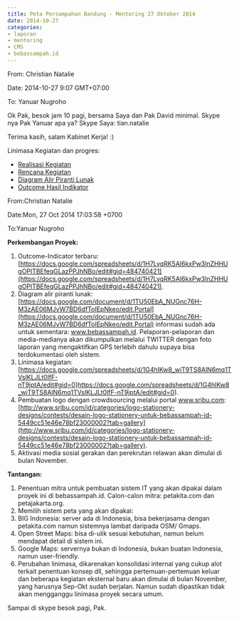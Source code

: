 ```yaml
---
title: Peta Persampahan Bandung - Mentoring 27 Oktober 2014
date: 2014-10-27
categories:
- laporan
- mentoring
- CMS
- bebassampah.id
---
```


From: Christian Natalie 

Date: 2014-10-27 9:07 GMT+07:00 

To: Yanuar Nugroho

Ok Pak, besok jam 10 pagi, bersama Saya dan Pak David minimal. Skype nya Pak Yanuar apa ya? Skype Saya: tian.natalie

Terima kasih, salam Kabinet Kerja! :)


Linimasa Kegiatan dan progres:

* [Realisasi Kegiatan](http://www.ciptamedia.org/wiki/Berkas:Oktober_27_2014_CMS_Mentoring_Christian_Natalie.pdf#file)
* [Rencana Kegiatan](http://www.ciptamedia.org/wiki/Berkas:Oktober_27_2014_CMS_Mentoring_Christian_Natalie_2.pdf)
* [Diagram Alir Piranti Lunak](http://www.ciptamedia.org/wiki/Berkas:Oktober_27_2014_CMS_Mentoring_Christian_Natalie_4.pdf)
* [Outcome Hasil Indikator](http://www.ciptamedia.org/wiki/Berkas:Oktober_27_2014_CMS_Mentoring_Christian_Natalie_5.pdf)

From:Christian Natalie 

Date:Mon, 27 Oct 2014 17:03:58 +0700 

To:Yanuar Nugroho

**Perkembangan Proyek:**

1. Outcome-Indicator terbaru: [https://docs.google.com/spreadsheets/d/1H7LyqRK5Al6kxPw3lnZHHUgOPlTBEfeqGLazPPJhNBo/edit#gid=484740421](https://docs.google.com/spreadsheets/d/1H7LyqRK5Al6kxPw3lnZHHUgOPlTBEfeqGLazPPJhNBo/edit#gid=484740421).
2. Diagram alir piranti lunak: [https://docs.google.com/document/d/1TU50EbA_NUGnc76H-M3zAE06MJvW7BD6dfToIEpNkeo/edit.Portal](https://docs.google.com/document/d/1TU50EbA_NUGnc76H-M3zAE06MJvW7BD6dfToIEpNkeo/edit.Portal) informasi sudah ada untuk sementara: www.bebassampah.id. Pelaporan-pelaporan dan media-medianya akan dikumpulkan melalui TWITTER dengan foto laporan yang mengaktifkan GPS terlebih dahulu supaya bisa terdokumentasi oleh sistem.
3. Linimasa kegiatan: [https://docs.google.com/spreadsheets/d/1G4hIKw8_wiT9TS8AlN6mq1TVslKLJLt0lfF-nT9jptA/edit#gid=0]https://docs.google.com/spreadsheets/d/1G4hIKw8_wiT9TS8AlN6mq1TVslKLJLt0lfF-nT9jptA/edit#gid=0).
4. Pembuatan logo dengan crowdsourcing melalui portal www.sribu.com: [http://www.sribu.com/id/categories/logo-stationery-designs/contests/desain-logo-stationery-untuk-bebassampah-id-5449cc51e46e78bf23000002?tab=gallery](http://www.sribu.com/id/categories/logo-stationery-designs/contests/desain-logo-stationery-untuk-bebassampah-id-5449cc51e46e78bf23000002?tab=gallery).
5. Aktivasi media sosial gerakan dan perekrutan relawan akan dimulai di bulan November.

**Tantangan:**

1. Penentuan mitra untuk pembuatan sistem IT yang akan dipakai dalam proyek ini di bebassampah.id. Calon-calon mitra: petakita.com dan petajakarta.org.
2. Memilih sistem peta yang akan dipakai:
 1. BIG Indonesia: server ada di Indonesia, bisa bekerjasama dengan petakita.com namun sistemnya lambat daripada OSM/ Gmaps.
 2. Open Street Maps: bisa di-ulik sesuai kebutuhan, namun belum mendapat detail di sistem ini.
 3. Google Maps: servernya bukan di Indonesia, bukan buatan Indonesia, namun user-friendly.
3. Perubahan linimasa, dikarenakan konsolidasi internal yang cukup alot terkait penentuan konsep dll, sehingga pertemuan-pertemuan keluar dan beberapa kegiatan eksternal baru akan dimulai di bulan November, yang harusnya Sep-Okt sudah berjalan. Namun sudah dipastikan tidak akan mengganggu linimasa proyek secara umum.

Sampai di skype besok pagi, Pak.
